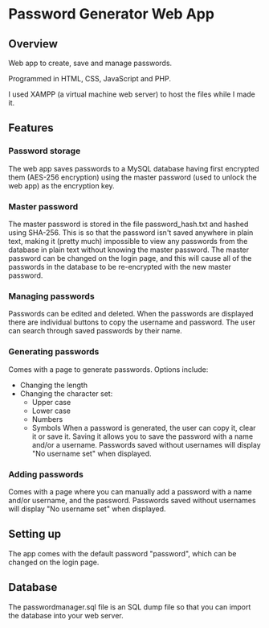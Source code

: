 # Password Generator Web App

## Overview

Web app to create, save and manage passwords.

Programmed in HTML, CSS, JavaScript and PHP.

I used XAMPP (a virtual machine web server) to host the files while I made it.

## Features
### Password storage
The web app saves passwords to a MySQL database having first encrypted them (AES-256 encryption) using the master password (used to unlock the web app) as the encryption key.

### Master password
The master password is stored in the file password_hash.txt and hashed using SHA-256. This is so that the password isn't saved anywhere in plain text, making it (pretty much) impossible to view any passwords from the database in plain text without knowing the master password. 
The master password can be changed on the login page, and this will cause all of the passwords in the database to be re-encrypted with the new master password.

### Managing passwords
Passwords can be edited and deleted.
When the passwords are displayed there are individual buttons to copy the username and password.
The user can search through saved passwords by their name.

### Generating passwords
Comes with a page to generate passwords. Options include:
* Changing the length
* Changing the character set:
  * Upper case 
  * Lower case
  * Numbers
  * Symbols
When a password is generated, the user can copy it, clear it or save it. Saving it allows you to save the password with a name and/or a username. Passwords saved without usernames will display "No username set" when displayed.

### Adding passwords
Comes with a page where you can manually add a password with a name and/or username, and the password. Passwords saved without usernames will display "No username set" when displayed. 

## Setting up

The app comes with the default password "password", which can be changed on the login page. 

## Database
The passwordmanager.sql file is an SQL dump file so that you can import the database into your web server.
